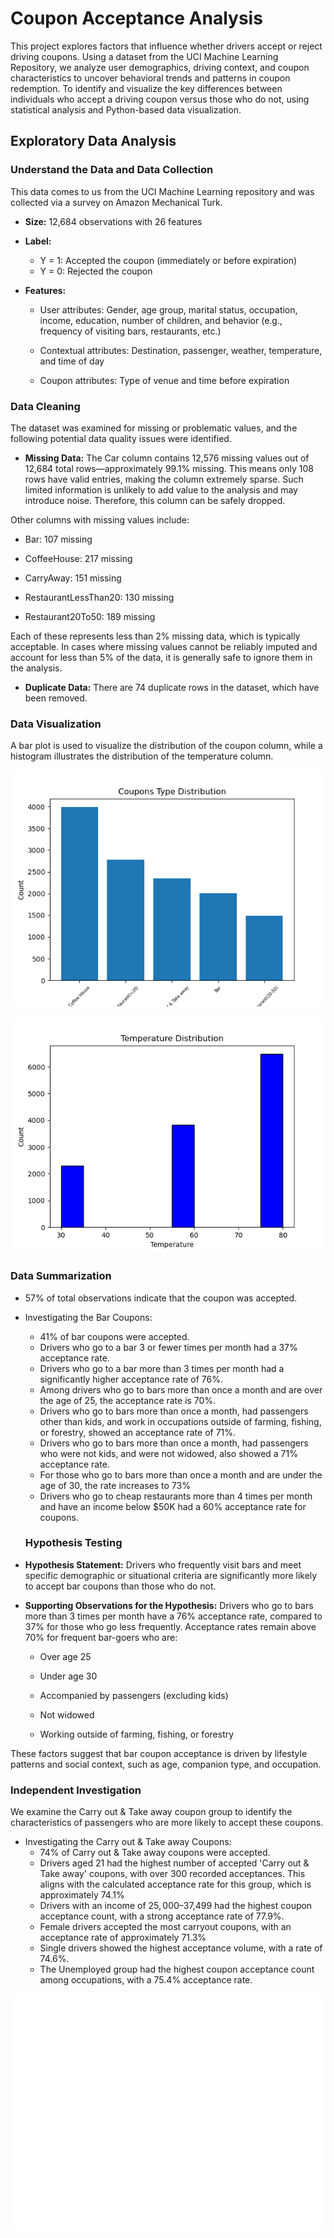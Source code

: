 # Coupon Acceptance Analysis
This project explores factors that influence whether drivers accept or reject driving coupons. Using a dataset from the UCI Machine Learning Repository, we analyze user demographics, driving context, and coupon characteristics to uncover behavioral trends and patterns in coupon redemption.
To identify and visualize the key differences between individuals who accept a driving coupon versus those who do not, using statistical analysis and Python-based data visualization.

## Exploratory Data Analysis
### Understand the Data and Data Collection
This data comes to us from the UCI Machine Learning repository and was collected via a survey on Amazon Mechanical Turk.

- **Size:** 12,684 observations with 26 features

- **Label:**
  - Y = 1: Accepted the coupon (immediately or before expiration)
  - Y = 0: Rejected the coupon

- **Features:**
  - User attributes: Gender, age group, marital status, occupation, income, education, number of children, and behavior (e.g., frequency of visiting bars, restaurants, etc.)

  - Contextual attributes: Destination, passenger, weather, temperature, and time of day

  - Coupon attributes: Type of venue and time before expiration

### Data Cleaning
The dataset was examined for missing or problematic values, and the following potential data quality issues were identified.
- **Missing Data:**
The Car column contains 12,576 missing values out of 12,684 total rows—approximately 99.1% missing. This means only 108 rows have valid entries, making the column extremely sparse. Such limited information is unlikely to add value to the analysis and may introduce noise. Therefore, this column can be safely dropped.

Other columns with missing values include:

  - Bar: 107 missing

  - CoffeeHouse: 217 missing

   - CarryAway: 151 missing

   - RestaurantLessThan20: 130 missing

   - Restaurant20To50: 189 missing

Each of these represents less than 2% missing data, which is typically acceptable. In cases where missing values cannot be reliably imputed and account for less than 5% of the data, it is generally safe to ignore them in the analysis.

- **Duplicate Data:**
  There are 74 duplicate rows in the dataset, which have been removed.
### Data Visualization
A bar plot is used to visualize the distribution of the coupon column, while a histogram illustrates the distribution of the temperature column.

![plot1](figures/plot1.png)




![plot2](figures/plot2.png)

### Data Summarization
- 57% of total observations indicate that the coupon was accepted.
- Investigating the Bar Coupons:
  - 41% of bar coupons were accepted.
  - Drivers who go to a bar 3 or fewer times per month had a 37% acceptance rate.
  - Drivers who go to a bar more than 3 times per month had a significantly higher acceptance rate of 76%.
  - Among drivers who go to bars more than once a month and are over the age of 25, the acceptance rate is 70%.
  - Drivers who go to bars more than once a month, had passengers other than kids, and work in occupations outside of farming, fishing, or forestry, showed an acceptance rate of 71%.
  - Drivers who go to bars more than once a month, had passengers who were not kids, and were not widowed, also showed a 71% acceptance rate.
  -  For those who go to bars more than once a month and are under the age of 30, the rate increases to 73% 
  -  Drivers who go to cheap restaurants more than 4 times per month and have an income below $50K had a 60% acceptance rate for coupons.

    ### Hypothesis Testing
- **Hypothesis Statement:**
Drivers who frequently visit bars and meet specific demographic or situational criteria are significantly more likely to accept bar coupons than those who do not.
- **Supporting Observations for the Hypothesis:**
Drivers who go to bars more than 3 times per month have a 76% acceptance rate, compared to 37% for those who go less frequently. Acceptance rates remain above 70% for frequent bar-goers who are:

  - Over age 25

  - Under age 30

  - Accompanied by passengers (excluding kids)

  - Not widowed

  - Working outside of farming, fishing, or forestry

These factors suggest that bar coupon acceptance is driven by lifestyle patterns and social context, such as age, companion type, and occupation.

### Independent Investigation
We examine the Carry out & Take away coupon group to identify the characteristics of passengers who are more likely to accept these coupons. 
- Investigating the Carry out & Take away Coupons:
  - 74% of Carry out & Take away coupons were accepted.
  - Drivers aged 21 had the highest number of accepted 'Carry out & Take away' coupons, with over 300 recorded acceptances. This aligns with the calculated acceptance rate for this group, which is approximately 74.1%
  - Drivers with an income of $25,000–$37,499 had the highest coupon acceptance count, with a strong acceptance rate of 77.9%.
  - Female drivers accepted the most carryout coupons, with an acceptance rate of approximately 71.3%
  - Single drivers showed the highest acceptance volume, with a rate of 74.6%.
  - The Unemployed group had the highest coupon acceptance count among occupations, with a 75.4% acceptance rate.

![plot3](figures/plot3.png)
